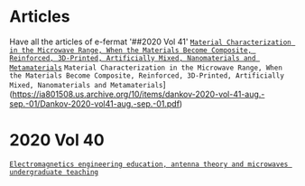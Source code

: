 # Articles
Have all the articles of e-fermat
'##2020 Vol 41'
[`Material Characterization in the Microwave Range, When the Materials Become Composite, Reinforced, 3D-Printed, Artificially Mixed, Nanomaterials and Metamaterials`](https://archive.org/details/dankov-2020-vol-41-aug.-sep.-01)
`Material Characterization in the Microwave Range, When the Materials Become Composite, Reinforced, 3D-Printed, Artificially Mixed, Nanomaterials and Metamaterials`](https://ia801508.us.archive.org/10/items/dankov-2020-vol-41-aug.-sep.-01/Dankov-2020-vol41-aug.-sep.-01.pdf)
# 2020 Vol 40
[`Electromagnetics engineering education, antenna theory and microwaves undergraduate teaching`](https://archive.org/details/article-40)
